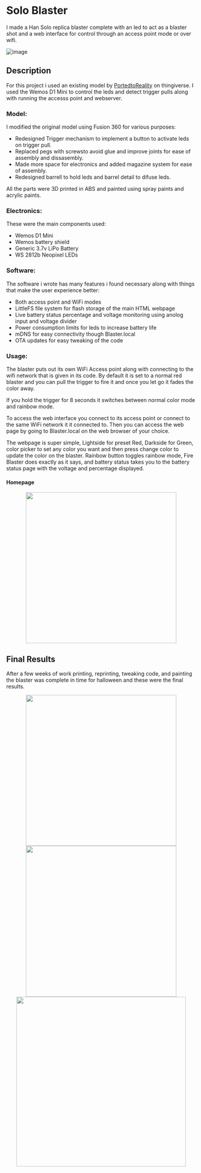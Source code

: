 # Solo Blaster
I made a Han Solo replica blaster complete with an led to act as a blaster shot and a web interface for control through an access point mode or over wifi.

![image](https://github.com/scatmanspace/SoloBlaster/blob/master/Model/Render1.png)

## Description
For this project i used an existing model by [PortedtoReality](https://www.thingiverse.com/thing:1915956) on thingiverse. I used the Wemos D1 Mini to control the leds and detect trigger pulls along with running the accesss point and webserver.

### Model:
I modified the original model using Fusion 360 for various purposes:

* Redesigned Trigger mechanism to implement a button to activate leds on trigger pull.
* Replaced pegs with screwsto avoid glue and improve joints for ease of assembly and dissasembly.
* Made more space for electronics and added magazine system for ease of assembly.
* Redesigned barrell to hold leds and barrel detail to difuse leds.

All the parts were 3D printed in ABS and painted using spray paints and acrylic paints.

### Electronics:
These were the main components used:

* Wemos D1 Mini
* Wemos battery shield
* Generic 3.7v LiPo Battery
* WS 2812b Neopixel LEDs

### Software:
The software i wrote has many features i found necessary along with things that make the user experience better:

* Both access point and WiFi modes
* LittleFS file system for flash storage of the main HTML webpage
* Live battery status percentage and voltage monitoring using anolog input and voltage divider
* Power consumption limits for leds to increase battery life
* mDNS for easy connectivity though Blaster.local
* OTA updates for easy tweaking of the code

### Usage:
The blaster puts out its own WiFi Access point along with connecting to the wifi network that is given in its code. By default it is set to a normal red blaster and you can pull the trigger to fire it and once you let go it fades the color away.

If you hold the trigger for 8 seconds it switches between normal color mode and rainbow mode. 

To access the web interface you connect to its access point or connect to the same WiFi network it it connected to. Then you can access the web page by going to Blaster.local on the web browser of your choice.

The webpage is super simple, Lightside for preset Red, Darkside for Green, color picker to set any color you want and then press change color to update the color on the blaster. Rainbow button toggles rainbow mode, Fire Blaster does exactly as it says, and battery status takes you to the battery status page with the voltage and percentage displayed.

   
#### Homepage
<p align="center">
    <img width="400" src="https://user-images.githubusercontent.com/33579118/199863876-6709977a-383f-43aa-8d8b-a9a02196f4ff.png">
</p>

## Final Results
After a few weeks of work printing, reprinting, tweaking code, and painting the blaster was complete in time for halloween and these were the final results.

<p align="center">
    <img width="400" src="https://user-images.githubusercontent.com/33579118/199864760-6da95887-49ba-46c7-b1c9-57f72a6b8f58.png">
    <img width="400" src="https://user-images.githubusercontent.com/33579118/199864752-7b1be22f-a263-4f81-98a6-ac4342c91fba.png">
    <img width="450" src="https://user-images.githubusercontent.com/33579118/199866909-44fc1523-a59e-4e19-91f6-ceef32717054.JPEG">
</p>





